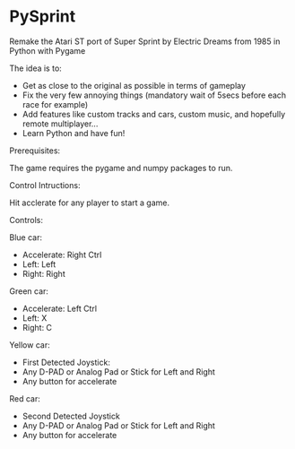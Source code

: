 # PySprint
Remake the Atari ST port of Super Sprint by Electric Dreams from 1985 in Python with Pygame

The idea is to:
- Get as close to the original as possible in terms of gameplay
- Fix the very few annoying things (mandatory wait of 5secs before each race for example)
- Add features like custom tracks and cars, custom music, and hopefully remote multiplayer...
- Learn Python and have fun!


Prerequisites:

The game requires the pygame and numpy packages to run.

Control Intructions:

Hit acclerate for any player to start a game.

Controls:

Blue car: 
  - Accelerate: Right Ctrl
  - Left: Left
  - Right: Right

Green car: 
  - Accelerate: Left Ctrl
  - Left: X
  - Right: C

Yellow car:
  - First Detected Joystick:
  - Any D-PAD or Analog Pad or Stick for Left and Right
  - Any button for accelerate
  
Red car:
  - Second Detected Joystick
  - Any D-PAD or Analog Pad or Stick for Left and Right
  - Any button for accelerate
